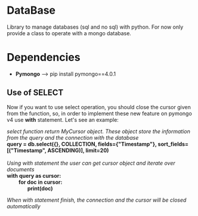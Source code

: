# DataBase

Library to manage databases (sql and no sql) with python.
For now only provide a class to operate with a mongo database. 

# Dependencies
- **Pymongo** --> pip install pymongo==4.0.1

## Use of SELECT

Now if you want to use select operation, you should close the cursor given from the function, so, in order to implement these new feature on
pymongo v4 use **with** statement. Let's see an example:<br/>

*select function return MyCursor object. These object store the information from the query and the connection with the database*<br/>
**query = db.select({}, COLLECTION, fields={"Timestamp"}, sort_fields=[("Timestamp", ASCENDING)], limit=20)**<br/><br/>
*Using with statement the user can get cursor object and iterate over documents*<br/>
**with query as cursor:**<br/>
        **for doc in cursor:**<br/>
              **print(doc)**

*When with statement finish, the connection and the cursor will be closed automatically*
